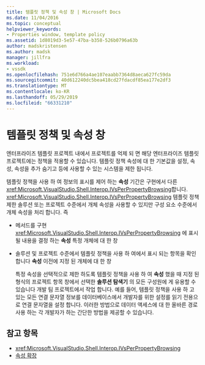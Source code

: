 ```yaml
---
title: 템플릿 정책 및 속성 창 | Microsoft Docs
ms.date: 11/04/2016
ms.topic: conceptual
helpviewer_keywords:
- Properties window, template policy
ms.assetid: 1d8019d3-5e57-47ba-b358-526b0796a63b
author: madskristensen
ms.author: madsk
manager: jillfra
ms.workload:
- vssdk
ms.openlocfilehash: 751e6d766a4ae107eaabb7364d8aeca627fc59da
ms.sourcegitcommit: 40d612240dc5bea418cd27fdacdf85ea177e2df3
ms.translationtype: MT
ms.contentlocale: ko-KR
ms.lasthandoff: 05/29/2019
ms.locfileid: "66331210"
---
```

# <a name="template-policy-and-the-properties-window"></a>템플릿 정책 및 속성 창
엔터프라이즈 템플릿 프로젝트 내에서 프로젝트를 억제 되 면 해당 엔터프라이즈 템플릿 프로젝트에는 정책을 적용할 수 있습니다. 템플릿 정책 속성에 대 한 기본값을 설정, 속성, 속성을 추가 숨기고 등에 사용할 수 있는 시스템을 제한 됩니다.

 템플릿 정책을 사용 하 여 정보의 표시를 제어 하는 **속성** 기간은 구현에서 다른 <xref:Microsoft.VisualStudio.Shell.Interop.IVsPerPropertyBrowsing>합니다. <xref:Microsoft.VisualStudio.Shell.Interop.IVsPerPropertyBrowsing> 템플릿 정책 제한 솔루션 또는 프로젝트 수준에서 개체 속성을 사용할 수 있지만 구성 요소 수준에서 개체 속성을 처리 합니다. 즉

- 메서드를 구현 <xref:Microsoft.VisualStudio.Shell.Interop.IVsPerPropertyBrowsing> 에 표시 될 내용을 결정 하는 **속성** 특정 개체에 대 한 창

- 솔루션 및 프로젝트 수준에서 템플릿 정책을 사용 하 여에서 표시 되는 항목을 확인 합니다 **속성** 이전에 지정 된 개체에 대 한 창

  특정 속성을 선택적으로 제한 하도록 템플릿 정책을 사용 하 여 **속성** 했을 때 지정 된 형식의 프로젝트 항목 창에서 선택한 **솔루션 탐색기** 의 모든 구성원에 게 유용할 수 있습니다 개발 팀 프로젝트에서 작업 합니다. 예를 들어, 템플릿 정책을 사용 하 고 있는 모든 연결 문자열 정보를 데이터베이스에서 개발자를 위한 설정를 읽기 전용으로 연결 문자열을 설정 합니다. 이러한 방법으로 데이터 액세스에 대 한 올바른 경로 사용 하는 각 개발자가 하는 간단한 방법을 제공할 수 있습니다.

## <a name="see-also"></a>참고 항목
- <xref:Microsoft.VisualStudio.Shell.Interop.IVsPerPropertyBrowsing>
- [속성 확장](../../extensibility/internals/extending-properties.md)